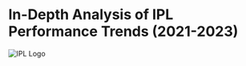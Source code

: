 # In-Depth Analysis of IPL Performance Trends (2021-2023)

![IPL Logo](https://github.com/nikkvd/IPL-2024/blob/main/Images/IPL%20Logo.jpg?raw=true)
